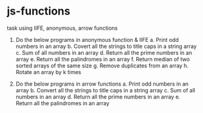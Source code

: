 # js-functions
task using IIFE, anonymous, arrow functions

1. Do the below programs in anonymous function & lIFE  a. Print odd numbers in an array  b. Covert all the strings to title caps in a string array
 c. Sum of all numbers in an array
 d. Return all the prime numbers in an array
 e. Return all the palindromes in an array
 f. Return median of two sorted arrays of the same size
 g. Remove duplicates from an array
 h. Rotate an array by k times
 
2. Do the below programs in arrow functions
 a. Print odd numbers in an array
 b. Convert all the strings to title caps in a string array
 c. Sum of all numbers in an array
 d. Return all the prime numbers in an array
 e. Return all the palindromes in an array
